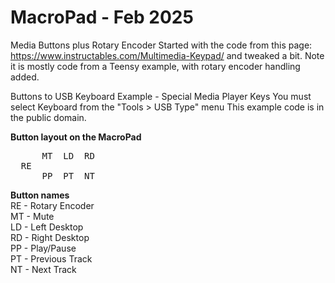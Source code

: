 # MacroPad - Feb 2025

Media Buttons plus Rotary Encoder
Started with the code from this page: 
https://www.instructables.com/Multimedia-Keypad/
and tweaked a bit. Note it is mostly code from a Teensy 
example, with rotary encoder handling added.

Buttons to USB Keyboard Example - Special Media Player Keys
You must select Keyboard from the "Tools > USB Type" menu
This example code is in the public domain.

**Button layout on the MacroPad**
<pre>
      MT  LD  RD
  RE
      PP  PT  NT
</pre>

**Button names**  
RE - Rotary Encoder  
MT - Mute  
LD - Left Desktop  
RD - Right Desktop  
PP - Play/Pause  
PT - Previous Track  
NT - Next Track  
